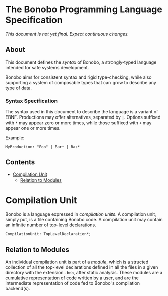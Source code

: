  # The Bonobo Programming Language Specification
 *This document is not yet final. Expect continuous changes.*

 ## About
This document defines the *syntax* of Bonobo, a strongly-typed
language intended for safe systems development.

Bonobo aims for consistent syntax and rigid type-checking,
while also supporting a system of composable types that
can grow to describe any type of data.

### Syntax Specification
The syntax used in this document to describe the language
is a variant of EBNF. Productions may offer alternatives, separated by `|`. Options suffixed with `*` may appear zero or
more times, while those suffixed with `+` may appear one or
more times.

Example:

```ebnf
MyProduction: "Foo" | Bar+ | Baz*
```

## Contents
* [Compilation Unit](#compilation-unit)
    * [Relation to Modules](#relation-to-modules)

# Compilation Unit
Bonobo is a language expressed in *compilation units*. A
compilation unit, simply put, is a file containing Bonobo code.
A compilation unit may contain an infinite number of top-level declarations.

```ebnf
CompilationUnit: TopLevelDeclaration*;
```

## Relation to Modules
An individual compilation unit is part of a *module*, which is a
structed collection of all the top-level declarations defined in all the
files in a given directory with the extension `.bnb`, after static analysis.
These modules are a cumulative representation of code written by a user,
and are the intermediate representation of code fed to Bonobo's compilation
backend(s).